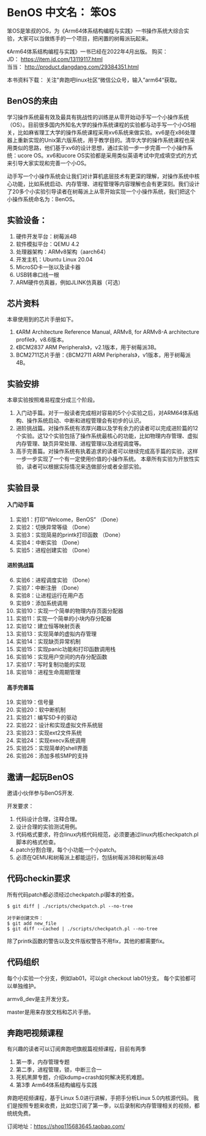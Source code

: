 # BenOS 中文名： 笨OS

笨OS是笨叔的OS，为《Arm64体系结构编程与实践》一书操作系统大综合实验，大家可以当做练手的一个项目，把闲置的树莓派玩起来。

《Arm64体系结构编程与实践》一书已经在2022年4月出版。
购买：        
JD： https://item.jd.com/13119117.html           
当当： http://product.dangdang.com/29384351.html     

本书资料下载： 关注"奔跑吧linux社区“微信公众号，输入”arm64“获取。


## BenOS的来由
学习操作系统最有效及最具有挑战性的训练是从零开始动手写一个小操作系统（OS）。目前很多国内外知名大学的操作系统课程的实验都与动手写一个小OS相关，比如麻省理工大学的操作系统课程采用xv6系统来做实验。xv6是在x86处理器上重新实现的Unix第六版系统，用于教学目的。清华大学的操作系统课程也采用类似的思路，他们基于xv6的设计思想，通过实验一步一步完善一个小操作系统：ucore OS。xv6和ucore OS实验都是采用类似英语考试中完成填空式的方式来引导大家实现和完善一个小OS。

动手写一个小操作系统会让我们对计算机底层技术有更深的理解，对操作系统中核心功能，比如系统启动、内存管理、进程管理等内容理解也会有更深刻。我们设计了20多个小实验引导读者在树莓派上从零开始实现一个小操作系统，我们把这个小操作系统命名为：BenOS。
## 实验设备：
1. 硬件开发平台：树莓派4B
2. 软件模拟平台：QEMU 4.2
3. 处理器架构：ARMv8架构（aarch64）
4. 开发主机：Ubuntu Linux 20.04
5. MicroSD卡一张以及读卡器
6. USB转串口线一根
7. ARM硬件仿真器，例如JLINK仿真器（可选）

## 芯片资料
本章使用到的芯片手册如下。
1. 《ARM Architecture Reference Manual, ARMv8, for ARMv8-A architecture profile》，v8.6版本。
2. 《BCM2837 ARM Peripherals》，v2.1版本，用于树莓派3B。
3. BCM2711芯片手册：《BCM2711 ARM Peripherals》，v1版本，用于树莓派4B。

## 实验安排
本章实验按照难易程度分成三个阶段。
1. 入门动手篇。对于一般读者完成相对容易的5个小实验之后，对ARM64体系结构、操作系统启动、中断和进程管理会有初步的认识。
2. 进阶挑战篇。对操作系统有浓厚兴趣以及学有余力的读者可以完成进阶篇的12个实验。这12个实验包括了操作系统最核心的功能，比如物理内存管理、虚拟内存管理、缺页异常处理、进程管理以及进程调度等。
3. 高手完善篇。对操作系统有执着追求的读者可以继续完成高手篇的实验，这样一步一步实现了一个有一定使用价值的小操作系统。
本章所有实验为开放性实验，读者可以根据实际情况来选做部分或者全部实验。

## 实验目录

#### 入门动手篇
1. 实验1：打印“Welcome，BenOS”        （Done）
2. 实验2：切换异常等级                （Done）
3. 实验3：实现简易的printk打印函数     （Done）
4. 实验4：中断实验                    （Done）
5. 实验5：进程创建实验                （Done）
#### 进阶挑战篇
6. 实验6：进程调度实验                 （Done）
7. 实验7：中断注册                     （Done）
8. 实验8：让进程运行在用户态
9. 实验9：添加系统调用
10. 实验10：实现一个简单的物理内存页面分配器
11. 实验11：实现一个简单的小块内存分配器
12. 实验12：建立恒等映射页表
13. 实验13：实现简单的虚拟内存管理
14. 实验14：实现缺页异常机制
15. 实验15：实现panic功能和打印函数调用栈
16. 实验16：实现用户空间的内存分配函数
17. 实验17：写时复制功能的实现
18. 实验18：进程生命周期管理
#### 高手完善篇
19. 实验19：信号量
20. 实验20：软中断机制
21. 实验21：编写SD卡的驱动
22. 实验22：设计和实现虚拟文件系统层
23. 实验23：实现ext2文件系统
24. 实验24：实现execv系统调用
25. 实验25：实现简单的shell界面
26. 实验26：添加多核SMP的支持

## 邀请一起玩BenOS
邀请小伙伴参与BenOS开发.

开发要求：
1. 代码设计合理，注释合理。
2. 设计合理的实验测试用例。
3. 代码格式要求，符合linux内核代码规范，必须要通过linux内核checkpatch.pl脚本的格式检查。
4. patch分割合理，每个小功能一个小patch。
5. 必须在QEMU和树莓派上都能运行，包括树莓派3B和树莓派4B

## 代码checkin要求

所有代码patch都必须经过checkpatch.pl脚本的检查。
```
$ git diff | ./scripts/checkpatch.pl --no-tree

对于新创建文件：
$ git add new_file
$ git diff --cached | ./scripts/checkpatch.pl --no-tree
```
除了printk函数的警告以及文件版权警告不用fix，其他的都需要fix。

## 代码组织
每个小实验一个分支，例如lab01，可以git checkout lab01分支。
每个实验都可以单独维护。

armv8_dev是主开发分支。

master是用来存放文档和芯片手册。

## 奔跑吧视频课程
有兴趣的读者可以订阅奔跑吧旗舰篇视频课程，目前有两季
1. 第一季，内存管理专题
2. 第二季，进程管理，锁，中断三合一
3. 死机黑屏专题，介绍kdump+crash如何解决死机难题。
4. 第3季 Arm64体系结构编程与实践

奔跑吧视频课程，基于Linux 5.0进行讲解，手把手分析Linux 5.0内核源代码。
我们是按照专题来收费，比如您订阅了第一季，以后录制和内存管理相关的视频，都统统免费。

订阅地址：https://shop115683645.taobao.com/
